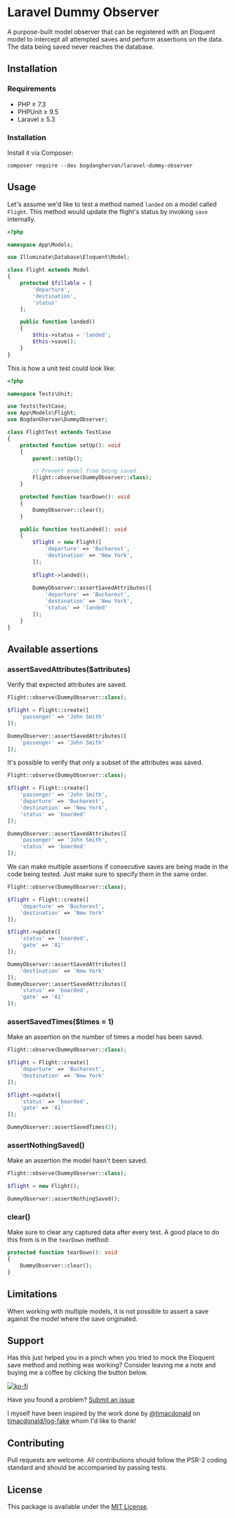 # Laravel Dummy Observer

A purpose-built model observer that can be registered with an Eloquent model to intercept all attempted saves and perform assertions on the data. The data being saved never reaches the database.

## Installation

### Requirements

* PHP ≥ 7.3
* PHPUnit ≥ 9.5
* Laravel ≥ 5.3

### Installation

Install it via Composer:
```
composer require --dev bogdanghervan/laravel-dummy-observer
```

## Usage

Let's assume we'd like to test a method named `landed` on a model called `Flight`. This method would update the flight's status by invoking `save` internally. 

```PHP
<?php

namespace App\Models;

use Illuminate\Database\Eloquent\Model;

class Flight extends Model
{
    protected $fillable = [
        'departure',
        'destination',
        'status'
    ];

    public function landed()
    {
        $this->status = 'landed';
        $this->save();
    }
}
```

This is how a unit test could look like:
```PHP
<?php

namespace Tests\Unit;

use Tests\TestCase;
use App\Models\Flight;
use BogdanGhervan\DummyObserver;

class FlightTest extends TestCase
{
    protected function setUp(): void
    {
        parent::setUp();

        // Prevent model from being saved
        Flight::observe(DummyObserver::class);
    }

    protected function tearDown(): void
    {
        DummyObserver::clear();
    }

    public function testLanded(): void
    {
        $flight = new Flight([
            'departure' => 'Bucharest',
            'destination' => 'New York',
        ]);
    
        $flight->landed();
    
        DummyObserver::assertSavedAttributes([
            'departure' => 'Bucharest',
            'destination' => 'New York',
            'status' => 'landed'
        ]);
    }
}
```

## Available assertions

### assertSavedAttributes($attributes)

Verify that expected attributes are saved.
```PHP
Flight::observe(DummyObserver::class);

$flight = Flight::create([
    'passenger' => 'John Smith'
]);

DummyObserver::assertSavedAttributes([
    'passenger' => 'John Smith'
]);
```

It's possible to verify that only a subset of the attributes was saved.
```PHP
Flight::observe(DummyObserver::class);

$flight = Flight::create([
    'passenger' => 'John Smith',
    'departure' => 'Bucharest',
    'destination' => 'New York',
    'status' => 'boarded'
]);

DummyObserver::assertSavedAttributes([
    'passenger' => 'John Smith',
    'status' => 'boarded'
]);
```

We can make multiple assertions if consecutive saves are being made in the code being tested. Just make sure to specify them in the same order.
```PHP
Flight::observe(DummyObserver::class);

$flight = Flight::create([
    'departure' => 'Bucharest',
    'destination' => 'New York'
]);

$flight->update([
    'status' => 'boarded',
    'gate' => 'A1'
]);

DummyObserver::assertSavedAttributes([
    'destination' => 'New York'
]);
DummyObserver::assertSavedAttributes([
    'status' => 'boarded',
    'gate' => 'A1'
]);
```

### assertSavedTimes($times = 1)

Make an assertion on the number of times a model has been saved.
```PHP
Flight::observe(DummyObserver::class);

$flight = Flight::create([
    'departure' => 'Bucharest',
    'destination' => 'New York'
]);

$flight->update([
    'status' => 'boarded',
    'gate' => 'A1'
]);

DummyObserver::assertSavedTimes(2);
```

### assertNothingSaved()

Make an assertion the model hasn't been saved.
```PHP
Flight::observe(DummyObserver::class);

$flight = new Flight();

DummyObserver::assertNothingSaved();
```

### clear()

Make sure to clear any captured data after every test. A good place to do this from is in the `tearDown` method:
```PHP
protected function tearDown(): void
{
    DummyObserver::clear();
}
```

## Limitations

When working with multiple models, it is not possible to assert a save against the model where the save originated.

## Support

Has this just helped you in a pinch when you tried to mock the Eloquent save method and nothing was working? Consider leaving me a note and buying me a coffee by clicking the button below.

[![ko-fi](https://www.ko-fi.com/img/githubbutton_sm.svg)](https://ko-fi.com/B0B325116)

Have you found a problem? [Submit an issue](https://github.com/bogdanghervan/laravel-dummy-observer/issues)

I myself have been inspired by the work done by [@timacdonald](https://github.com/timacdonald) on [timacdonald/log-fake](https://github.com/timacdonald/log-fake) whom I'd like to thank!

## Contributing

Pull requests are welcome. All contributions should follow the PSR-2 coding standard and should be accompanied by passing tests.

## License

This package is available under the [MIT License](https://github.com/bogdanghervan/laravel-dummy-observer/blob/main/LICENSE).
